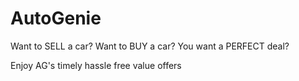 # AutoGenie

Want to SELL a car? 
Want to BUY a car?
You want a PERFECT deal?

Enjoy AG's timely hassle free value offers

